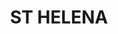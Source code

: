 ---
lastmod: '2025-04-06T06:05:20+00:00'
latitude: -28.709545
layout: suburb
longitude: 153.514963
postcode: '2479'
state: NSW
title: ST HELENA
url: /nsw/st-helena/
---